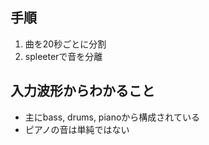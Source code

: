 ## 手順
1. 曲を20秒ごとに分割
2. spleeterで音を分離

## 入力波形からわかること
* 主にbass, drums, pianoから構成されている
* ピアノの音は単純ではない

